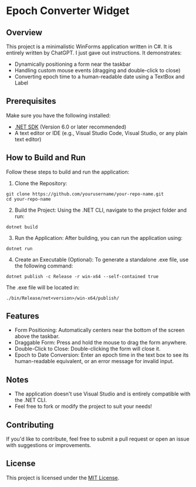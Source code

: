 # Epoch Converter Widget

## Overview
This project is a minimalistic WinForms application written in C#. It is entirely written by ChatGPT. I just gave out instructions. It demonstrates:

- Dynamically positioning a form near the taskbar
- Handling custom mouse events (dragging and double-click to close)
- Converting epoch time to a human-readable date using a TextBox and Label

## Prerequisites
Make sure you have the following installed:

- [.NET SDK](https://dotnet.microsoft.com/download) (Version 6.0 or later recommended)
- A text editor or IDE (e.g., Visual Studio Code, Visual Studio, or any plain text editor)

## How to Build and Run
Follow these steps to build and run the application:

1. Clone the Repository:
```
git clone https://github.com/yourusername/your-repo-name.git
cd your-repo-name
```

2. Build the Project: Using the .NET CLI, navigate to the project folder and run:

```
dotnet build
```

3. Run the Application: After building, you can run the application using:

```
dotnet run
```

4. Create an Executable (Optional): To generate a standalone .exe file, use the following command:

```
dotnet publish -c Release -r win-x64 --self-contained true
```
The .exe file will be located in:

```
./bin/Release/net<version>/win-x64/publish/
```

## Features
- Form Positioning: Automatically centers near the bottom of the screen above the taskbar.
- Draggable Form: Press and hold the mouse to drag the form anywhere.
- Double-Click to Close: Double-clicking the form will close it.
- Epoch to Date Conversion: Enter an epoch time in the text box to see its human-readable equivalent, or an error message for invalid input.

## Notes
- The application doesn't use Visual Studio and is entirely compatible with the .NET CLI.
- Feel free to fork or modify the project to suit your needs!

## Contributing
If you'd like to contribute, feel free to submit a pull request or open an issue with suggestions or improvements.

## License
This project is licensed under the [MIT License](https://mit-license.org/).